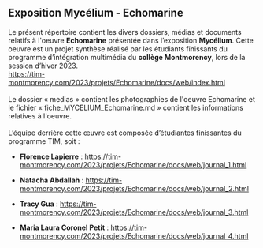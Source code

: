 ## Exposition Mycélium - Echomarine ##


Le présent répertoire contient les divers dossiers, médias et documents relatifs à l'oeuvre **Echomarine** présentée dans l’exposition **Mycélium**. Cette oeuvre est un projet synthèse réalisé par les étudiants finissants du programme d’intégration multimédia du **collège Montmorency**, lors de la session d’hiver 2023.
<br>
https://tim-montmorency.com/2023/projets/Echomarine/docs/web/index.html
<br>
<br>
Le dossier « medias » contient les photographies de l'oeuvre Echomarine et le fichier « fiche_MYCELIUM_Echomarine.md » contient les informations relatives à l'oeuvre.
<br>
<br>
L’équipe derrière cette œuvre est composée d’étudiantes finissantes du programme TIM, soit : 

* **Florence Lapierre** :
https://tim-montmorency.com/2023/projets/Echomarine/docs/web/journal_1.html


* **Natacha Abdallah** :
https://tim-montmorency.com/2023/projets/Echomarine/docs/web/journal_2.html


* **Tracy Gua** :
https://tim-montmorency.com/2023/projets/Echomarine/docs/web/journal_3.html


* **Maria Laura Coronel Petit** :
https://tim-montmorency.com/2023/projets/Echomarine/docs/web/journal_4.html

